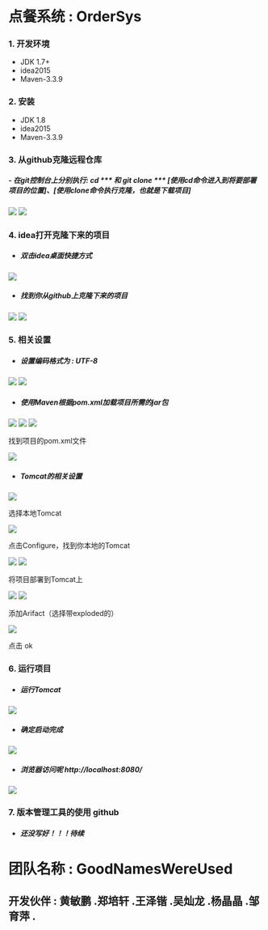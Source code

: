 #  点餐系统 : OrderSys

### 1. 开发环境

- JDK 1.7+
- idea2015
- Maven-3.3.9

### 2. 安装

- JDK 1.8
- idea2015
- Maven-3.3.9

### 3. 从github克隆远程仓库

##### - 在git控制台上分别执行: cd *** 和 git clone *** [使用cd命令进入到将要部署项目的位置]、[使用clone命令执行克隆，也就是下载项目]

![](http://images2015.cnblogs.com/blog/807742/201611/807742-20161117121933592-1336615594.png)
![](http://images2015.cnblogs.com/blog/807742/201611/807742-20161117124411217-624722479.png)

### 4. idea打开克隆下来的项目

- ##### 双击idea桌面快捷方式

![](http://images2015.cnblogs.com/blog/807742/201611/807742-20161117124525670-1699896440.png)

- ##### 找到你从github上克隆下来的项目

![](http://images2015.cnblogs.com/blog/807742/201611/807742-20161117124632045-1295743643.png)
![](http://images2015.cnblogs.com/blog/807742/201611/807742-20161117125354576-1190303355.png)

### 5. 相关设置
- ##### 设置编码格式为 : UTF-8

![](http://images2015.cnblogs.com/blog/807742/201611/807742-20161117124832935-1798932580.png)
![](http://images2015.cnblogs.com/blog/807742/201611/807742-20161117125545685-738214306.png)

- ##### 使用Maven根据pom.xml加载项目所需的jar包

![](http://images2015.cnblogs.com/blog/807742/201611/807742-20161117125812279-1565247167.png)
![](http://images2015.cnblogs.com/blog/807742/201611/807742-20161117125839654-612518368.png)
![](http://images2015.cnblogs.com/blog/807742/201611/807742-20161117125901513-1928873545.png)

找到项目的pom.xml文件

![](http://images2015.cnblogs.com/blog/807742/201611/807742-20161117125927763-1939122690.png)

- ##### Tomcat的相关设置

![](http://images2015.cnblogs.com/blog/807742/201611/807742-20161117130148092-1181937124.png)

选择本地Tomcat

![](http://images2015.cnblogs.com/blog/807742/201611/807742-20161117130215092-2010338996.png)

点击Configure，找到你本地的Tomcat

![](http://images2015.cnblogs.com/blog/807742/201611/807742-20161117130236654-1914537366.png)
![](http://images2015.cnblogs.com/blog/807742/201611/807742-20161117130357201-1581218140.png)

将项目部署到Tomcat上

![](http://images2015.cnblogs.com/blog/807742/201611/807742-20161117130431357-1017693544.png)
![](http://images2015.cnblogs.com/blog/807742/201611/807742-20161117130705498-120522779.png)

添加Arifact（选择带exploded的）

![](http://images2015.cnblogs.com/blog/807742/201611/807742-20161117130446248-501070642.png)

点击 ok

### 6. 运行项目

- ##### 运行Tomcat

![](http://images2015.cnblogs.com/blog/807742/201611/807742-20161117131020482-636128508.png)

- ##### 确定启动完成

![](http://images2015.cnblogs.com/blog/807742/201611/807742-20161117131027560-1470658179.png)

- ##### 浏览器访问呢 http://localhost:8080/

![](http://images2015.cnblogs.com/blog/807742/201611/807742-20161117131048873-1899545982.png)

### 7. 版本管理工具的使用 github
- ##### 还没写好！！！待续


#  团队名称 : GoodNamesWereUsed
## 开发伙伴 : 黄敏鹏 .郑培轩 .王泽锴 .吴灿龙 .杨晶晶 .邹育萍 .
